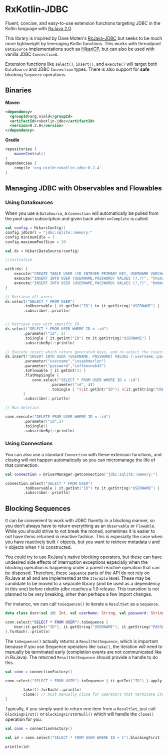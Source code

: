 # RxKotlin-JDBC

Fluent, concise, and easy-to-use extension functions targeting JDBC in the Kotlin language with [RxJava 2.0](https://github.com/ReactiveX/RxJava).

This library is inspired by Dave Moten's [RxJava-JDBC](https://github.com/davidmoten/rxjava-jdbc) but seeks to be much more lightweight by leveraging Kotlin functions. This works with threadpool `DataSource` implementations such as [HikariCP](https://github.com/brettwooldridge/HikariCP), but can also be used with vanilla JDBC `Connection`s.

Extension functions like `select()`, `insert()`, and `execute()` will target both `DataSource` and JDBC `Connection` types. There is also support for **safe** blocking `Sequence` operations.

## Binaries

**Maven**

```xml
<dependency>
  <groupId>org.nield</groupId>
  <artifactId>rxkotlin-jdbc</artifactId>
  <version>0.2.0</version>
</dependency>
```

**Gradle**

```groovy
repositories {
    mavenCentral()
}
dependencies {
    compile 'org.nield:rxkotlin-jdbc:0.2.4'
}
```


## Managing JDBC with Observables and Flowables

### Using DataSources

When you use a `DataSource`, a `Connection` will automatically be pulled from the pool upon subscription and given back when `onComplete` is called.


```kotlin
val config = HikariConfig()
config.jdbcUrl = "jdbc:sqlite::memory:"
config.minimumIdle = 3
config.maximumPoolSize = 10

val ds = HikariDataSource(config)

//initialize

with(ds) {
    execute("CREATE TABLE USER (ID INTEGER PRIMARY KEY, USERNAME VARCHAR(30) NOT NULL, PASSWORD VARCHAR(30) NOT NULL)")
    execute("INSERT INTO USER (USERNAME,PASSWORD) VALUES (?,?)", "thomasnield", "password123")
    execute("INSERT INTO USER (USERNAME,PASSWORD) VALUES (?,?)", "bobmarshal","batman43")
}

// Retrieve all users
ds.select("SELECT * FROM USER")
        .toObservable { it.getInt("ID") to it.getString("USERNAME") }
        .subscribe(::println)


// Retrieve user with specific ID
ds.select("SELECT * FROM USER WHERE ID = :id")
        .parameter("id", 2)
        .toSingle { it.getInt("ID") to it.getString("USERNAME") }
        .subscribeBy(::println)

// Execute insert which return generated keys, and re-select the inserted record with that key
ds.insert("INSERT INTO USER (USERNAME, PASSWORD) VALUES (:username,:password)")
        .parameter("username","josephmarlon")
        .parameter("password","coffeesnob43")
        .toFlowable { it.getInt(1) }
        .flatMapSingle {
            conn.select("SELECT * FROM USER WHERE ID = :id")
                    .parameter("id", it)
                    .toSingle { "${it.getInt("ID")} ${it.getString("USERNAME")} ${it.getString("PASSWORD")}" }
        }
        .subscribe(::println)

// Run deletion

conn.execute("DELETE FROM USER WHERE ID = :id")
        .parameter("id",2)
        .toSingle()
        .subscribeBy(::println)
```

### Using Connections

You can also use a standard `Connection` with these extension functions, and closing will not happen automatically so you can micromanage the life of that connection.

```kotlin
val connection = DriverManager.getConnection("jdbc:sqlite::memory:")

connection.select("SELECT * FROM USER")
        .toObservable { it.getInt("ID") to it.getString("USERNAME") }
        .subscribe(::println)

```

## Blocking Sequences

It can be convenient to work with JDBC fluently in a blocking manner, so you don't always have to return everything as an `Observable` or `Flowable`. While you should strive to not break the monad, sometimes it is easier to not have items returned in reactive fashion. This is especially the case when you have reactively built `T` objects, but you want to retrieve metadata `U` and `V` objects when `T` is constructed.

You could try to use RxJava's native blocking operators, but these can have undesired side effects of interruption exceptions especially when the blocking operation is happening under a parent reactive operation that can be disposed. Therefore, these `Sequence` parts of the API do not rely on RxJava at all and are implemented at the `Iterable` level. These may be candidate to be moved to a separate library (and be used as a dependency in this one) before rxkotlin-jdbc reaches a 1.0 release. This transition is not planned to be very breaking, other than perhaps a few import changes. 

For instance, we can call `toSequence()` to iterate a `ResultSet` as a `Sequence`.

```kotlin
data class User(val id: Int, val userName: String, val password: String)

conn.select("SELECT * FROM USER").toSequence {
    User(it.getInt("ID"), it.getString("USERNAME"), it.getString("PASSWORD"))
}.forEach(::println)
```

The `toSequence()` actually returns a `ResultSetSequence`, which is important because if you use Sequence operators like `take()`, the iteration will need to manually be terminated early (completion events are not communicated like in RxJava). The returned `ResultSetSequence` should provide a handle to do this. 

```kotlin 
val conn = connectionFactory()

conn.select("SELECT * FROM USER").toSequence { it.getInt("ID") }.apply {

        take(1).forEach(::println)
        close() // must manually close for operators that terminate iteration early
}
```

Typically, if you simply want to return one item from a `ResultSet`, just call `blockingFirst()` or `blockingFirstOrNull()` which will handle the `close()` operation for you. 

```kotlin
val conn = connectionFactory()

val id = conn.select("SELECT * FROM USER WHERE ID = 1").blockingFirst { it.getInt("ID") }

println(id)
```